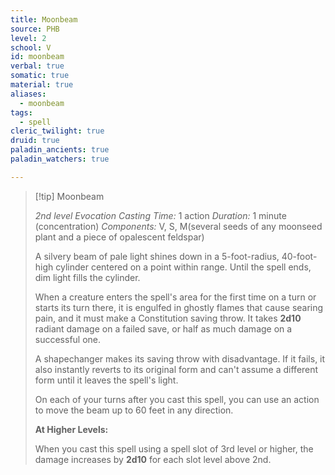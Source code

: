 ```yaml
---
title: Moonbeam
source: PHB
level: 2
school: V
id: moonbeam
verbal: true
somatic: true
material: true
aliases:
  - moonbeam
tags:
  - spell
cleric_twilight: true
druid: true
paladin_ancients: true
paladin_watchers: true

---
```

>[!tip] Moonbeam
>
> *2nd level Evocation*
> *Casting Time:* 1 action
> *Duration:* 1 minute (concentration)
> *Components:* V, S, M(several seeds of any moonseed plant and a piece of opalescent feldspar)
>
>A silvery beam of pale light shines down in a 5-foot-radius, 40-foot-high cylinder centered on a point within range. Until the spell ends, dim light fills the cylinder.
>
>When a creature enters the spell's area for the first time on a turn or starts its turn there, it is engulfed in ghostly flames that cause searing pain, and it must make a Constitution saving throw. It takes **2d10** radiant damage on a failed save, or half as much damage on a successful one.
>
>A shapechanger makes its saving throw with disadvantage. If it fails, it also instantly reverts to its original form and can't assume a different form until it leaves the spell's light.
>
>On each of your turns after you cast this spell, you can use an action to move the beam up to 60 feet in any direction.
>
>**At Higher Levels:**
>
>When you cast this spell using a spell slot of 3rd level or higher, the damage increases by **2d10** for each slot level above 2nd.
>

